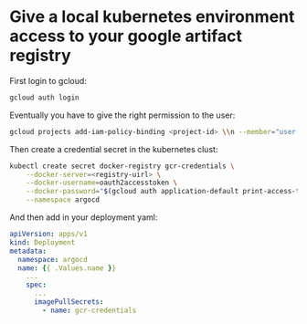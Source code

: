 # Give a local kubernetes environment access to your google artifact registry

First login to gcloud:

```sh
gcloud auth login
```

Eventually you have to give the right permission to the user:

```sh
gcloud projects add-iam-policy-binding <project-id> \\n --member="user:<email>" --role="roles/artifactregistry.reader
```

Then create a credential secret in the kubernetes clust:

```sh
kubectl create secret docker-registry gcr-credentials \
    --docker-server=<registry-uirl> \
    --docker-username=oauth2accesstoken \
    --docker-password="$(gcloud auth application-default print-access-token)" \
    --namespace argocd
```

And then add in your deployment yaml:

```yaml
apiVersion: apps/v1
kind: Deployment
metadata:
  namespace: argocd
  name: {{ .Values.name }}
    ...
    spec:
      ...
      imagePullSecrets:
        - name: gcr-credentials
```
